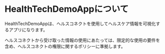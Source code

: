 # HealthTechDemoAppについて

HealthTechDemoAppは、ヘルスコネクトを使用してヘルスケア情報を可視化するアプリになります。

ヘルスコネクトから受け取った情報の使用にあたっては、限定的な使用の要件を含め、ヘルスコネクトの権限に関するポリシーに準拠します。

